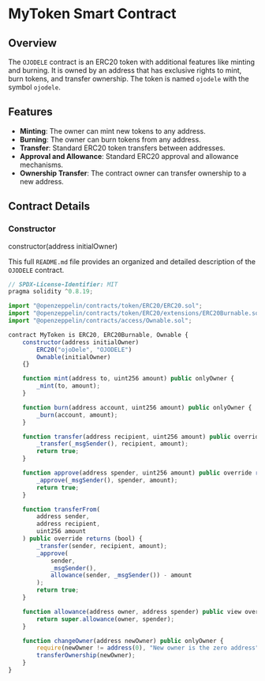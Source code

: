 # MyToken Smart Contract

## Overview

The `OJODELE` contract is an ERC20 token with additional features like minting and burning. It is owned by an address that has exclusive rights to mint, burn tokens, and transfer ownership. The token is named `ojodele` with the symbol `ojodele`.

## Features

- **Minting**: The owner can mint new tokens to any address.
- **Burning**: The owner can burn tokens from any address.
- **Transfer**: Standard ERC20 token transfers between addresses.
- **Approval and Allowance**: Standard ERC20 approval and allowance mechanisms.
- **Ownership Transfer**: The contract owner can transfer ownership to a new address.

## Contract Details

### Constructor

constructor(address initialOwner)

This full `README.md` file provides an organized and detailed description of the `OJODELE` contract.


```js
// SPDX-License-Identifier: MIT
pragma solidity ^0.8.19;

import "@openzeppelin/contracts/token/ERC20/ERC20.sol";
import "@openzeppelin/contracts/token/ERC20/extensions/ERC20Burnable.sol";
import "@openzeppelin/contracts/access/Ownable.sol";

contract MyToken is ERC20, ERC20Burnable, Ownable {
    constructor(address initialOwner)
        ERC20("ojoDele", "OJODELE")
        Ownable(initialOwner)
    {}

    function mint(address to, uint256 amount) public onlyOwner {
        _mint(to, amount);
    }

    function burn(address account, uint256 amount) public onlyOwner {
        _burn(account, amount);
    }

    function transfer(address recipient, uint256 amount) public override returns (bool) {
        _transfer(_msgSender(), recipient, amount);
        return true;
    }

    function approve(address spender, uint256 amount) public override returns (bool) {
        _approve(_msgSender(), spender, amount);
        return true;
    }

    function transferFrom(
        address sender,
        address recipient,
        uint256 amount
    ) public override returns (bool) {
        _transfer(sender, recipient, amount);
        _approve(
            sender,
            _msgSender(),
            allowance(sender, _msgSender()) - amount
        );
        return true;
    }

    function allowance(address owner, address spender) public view override returns (uint256) {
        return super.allowance(owner, spender);
    }

    function changeOwner(address newOwner) public onlyOwner {
        require(newOwner != address(0), "New owner is the zero address");
        transferOwnership(newOwner);
    }
}


